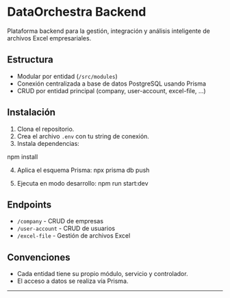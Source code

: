 # DataOrchestra Backend

Plataforma backend para la gestión, integración y análisis inteligente de archivos Excel empresariales.

## Estructura

- Modular por entidad (`/src/modules`)
- Conexión centralizada a base de datos PostgreSQL usando Prisma
- CRUD por entidad principal (company, user-account, excel-file, ...)

## Instalación

1. Clona el repositorio.
2. Crea el archivo `.env` con tu string de conexión.
3. Instala dependencias:

npm install

4. Aplica el esquema Prisma:
npx prisma db push


5. Ejecuta en modo desarrollo:
npm run start:dev


## Endpoints

- `/company` - CRUD de empresas
- `/user-account` - CRUD de usuarios
- `/excel-file` - Gestión de archivos Excel


## Convenciones

- Cada entidad tiene su propio módulo, servicio y controlador.
- El acceso a datos se realiza vía Prisma.

---
